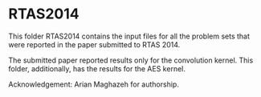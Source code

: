 RTAS2014
==========
This folder RTAS2014 contains the input files for all the problem sets that were reported in the paper submitted to RTAS 2014.

The submitted paper reported results only for the convolution kernel. This folder, additionally, has the results for the AES kernel.

Acknowledgement: Arian Maghazeh for authorship.